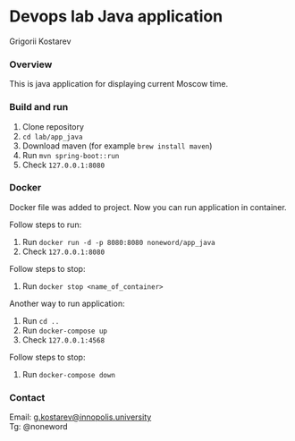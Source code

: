 # Devops lab Java application

Grigorii Kostarev

### Overview

This is java application for displaying current Moscow time.

### Build and run

1. Clone repository
2. `cd lab/app_java`
3. Download maven (for example `brew install maven`)
4. Run `mvn spring-boot::run`
5. Check `127.0.0.1:8080`

### Docker

Docker file was added to project. Now you can run application in container.

Follow steps to run:
1. Run `docker run -d -p 8080:8080 noneword/app_java`
2. Check `127.0.0.1:8080`

Follow steps to stop:
1. Run `docker stop <name_of_container>`

Another way to run application:
1. Run `cd ..`
2. Run `docker-compose up`
3. Check `127.0.0.1:4568`

Follow steps to stop:
1. Run `docker-compose down`

### Contact

Email: g.kostarev@innopolis.university  
Tg: @noneword